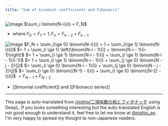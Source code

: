 ```yaml
---
title: "Sum of binomial coefficients and Fibonacci"
---
```


![image](https://gyazo.com/b2df8c9ce8cf3c362ec03a2b2839fd8b/thumb/1000)
$\sum_i \binom{N-i}{i} = F_N$
- where $F_0 = F_1 = 1, F_n = F_{n-2} + F_{n-1}$

![image](https://gyazo.com/68fc51e0aad6ed0f251979427ce9fbfe/thumb/1000)
$F_N = \sum_{i\ge 0} \binom{N-i}{i} = 1 + \sum_{i\ge 1} \binom{N-i}{i}$
$= 1 + \sum_{i \ge 1} \left(\binom{N-i - 1}{i} + \binom{N-i - 1}{i-1}\right)$
$= 1 + \sum_{i \ge 1} \binom{N-i - 1}{i} +  \sum_{i \ge 1} \binom{N-i - 1}{i-1}$
$= 1 + \sum_{i \ge 1} \binom{N-i - 1}{i} +  \sum_{j \ge 0} \binom{N - j - 2}{j}$
$= \sum_{i \ge 0} \binom{N-i - 1}{i} +  \sum_{j \ge 0} \binom{N - j - 2}{j}$
$= \sum_{i \ge 0} \binom{(N-1) - i}{i} +  \sum_{i \ge 0} \binom{(N-2) - i}{i}$
$= F_{N-1} + F_{N-2}$

- [[binomial coefficient]] and [[Fibonacci series]]

---
This page is auto-translated from [/nishio/二項係数の和とフィボナッチ](https://scrapbox.io/nishio/二項係数の和とフィボナッチ) using DeepL. If you looks something interesting but the auto-translated English is not good enough to understand it, feel free to let me know at [@nishio_en](https://twitter.com/nishio_en). I'm very happy to spread my thought to non-Japanese readers.